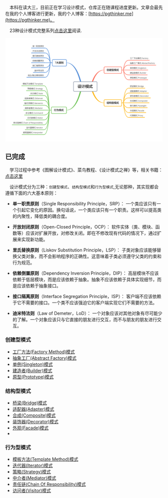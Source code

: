 &emsp;本科在读大三，目前正在学习设计模式，仓库正在随课程进度更新。文章会最先在我的个人博客进行更新，我的个人博客：[https://pgthinker.me](https://pgthinker.me)。

&emsp;23种设计模式完整系列[点击这里](https://pgthinker.me/category/%e8%ae%be%e8%ae%a1%e6%a8%a1%e5%bc%8f/)阅读.

![](./books/design%20patterns.png)

## 已完成

&emsp;学习过程中参考《图解设计模式》、菜鸟教程、《设计模式之禅》等，相关书籍：[点击这里](https://github.com/NingNing0111/java-design-patterns/tree/master/books)

&emsp;设计模式分为三种：`创建型模式`、`结构型模式`和`行为型模式`,无论那种，其实现都会遵循下面的六大基本原则：

- **单一职责原则**（Single Responsibility Principle，SRP）： 一个类应该只有一个引起它变化的原因。换句话说，一个类应该只有一个职责。这样可以提高类的内聚性，降低类的耦合度。

- **开放封闭原则**（Open-Closed Principle，OCP）： 软件实体（类、模块、函数等）应该对扩展开放，对修改关闭。即在不修改现有代码的情况下，通过扩展来实现新功能。

- **里氏替换原则**（Liskov Substitution Principle，LSP）： 子类对象应该能够替换父类对象，而不会影响程序的正确性。这意味着子类必须遵守父类的约束和行为规范。

- **依赖倒置原则**（Dependency Inversion Principle，DIP）： 高层模块不应该依赖于低层模块，而是应该依赖于抽象。抽象不应该依赖于具体实现细节，而是应该依赖于抽象接口。

- **接口隔离原则**（Interface Segregation Principle，ISP）： 客户端不应该依赖于它不需要的接口。一个类不应该强迫它的客户端实现它们不需要的方法。

- **迪米特法则**（Law of Demeter，LoD）： 一个对象应该对其他对象有尽可能少的了解。一个对象应该只与它直接的朋友进行交互，而不与朋友的朋友进行交互。




### 创建型模式

- [工厂方法(Factory Method)模式](https://pgthinker.me/2023/10/13/23%e7%a7%8d%e5%b8%b8%e7%94%a8%e8%ae%be%e8%ae%a1%e6%a8%a1%e5%bc%8f-%e5%b7%a5%e5%8e%82%e6%96%b9%e6%b3%95factory-method%e6%a8%a1%e5%bc%8f/)
- [抽象工厂(Abstract Factory)模式](https://pgthinker.me/2023/10/15/23%e7%a7%8d%e5%b8%b8%e7%94%a8%e8%ae%be%e8%ae%a1%e6%a8%a1%e5%bc%8f-%e6%8a%bd%e8%b1%a1%e5%b7%a5%e5%8e%82abstract-factory%e6%a8%a1%e5%bc%8f/)
- [单例(Singleton)模式](https://pgthinker.me/2023/10/13/23%e7%a7%8d%e5%b8%b8%e7%94%a8%e8%ae%be%e8%ae%a1%e6%a8%a1%e5%bc%8f-%e5%8d%95%e4%be%8bsingleton%e6%a8%a1%e5%bc%8f/)
- [建造者(Builder)模式](https://pgthinker.me/2023/10/15/23%e7%a7%8d%e5%b8%b8%e7%94%a8%e8%ae%be%e8%ae%a1%e6%a8%a1%e5%bc%8f-%e5%bb%ba%e9%80%a0%e8%80%85%e6%a8%a1%e5%bc%8f/)
- [原型(Prototype)模式](https://pgthinker.me/2023/10/13/23%e7%a7%8d%e5%b8%b8%e7%94%a8%e8%ae%be%e8%ae%a1%e6%a8%a1%e5%bc%8f-%e5%8e%9f%e5%9e%8bprototype%e6%a8%a1%e5%bc%8f/)

### 结构型模式

- [桥梁(Bridge)模式](https://pgthinker.me/2023/10/15/23%e7%a7%8d%e5%b8%b8%e7%94%a8%e8%ae%be%e8%ae%a1%e6%a8%a1%e5%bc%8f-%e6%a1%a5%e6%8e%a5bridge%e6%a8%a1%e5%bc%8f/)
- [适配器(Adapter)模式](https://pgthinker.me/2023/10/13/23%e7%a7%8d%e5%b8%b8%e7%94%a8%e8%ae%be%e8%ae%a1%e6%a8%a1%e5%bc%8f-%e9%80%82%e9%85%8d%e5%99%a8adapter%e6%a8%a1%e5%bc%8f/)
- [合成(Composite)模式](https://pgthinker.me/2023/10/17/23%e7%a7%8d%e5%b8%b8%e7%94%a8%e8%ae%be%e8%ae%a1%e6%a8%a1%e5%bc%8f-%e7%bb%84%e5%90%88composite%e6%a8%a1%e5%bc%8f/)
- [装饰器(Decorator)模式](https://pgthinker.me/2023/10/17/23%e7%a7%8d%e5%b8%b8%e7%94%a8%e8%ae%be%e8%ae%a1%e6%a8%a1%e5%bc%8f-%e8%a3%85%e9%a5%b0%e5%99%a8decorator%e6%a8%a1%e5%bc%8f/)
- [外观(Facade)模式](https://pgthinker.me/2023/10/17/23%e7%a7%8d%e5%b8%b8%e7%94%a8%e8%ae%be%e8%ae%a1%e6%a8%a1%e5%bc%8f-%e5%a4%96%e8%a7%82%ef%bc%88facade%ef%bc%89%e6%a8%a1%e5%bc%8f/)
- 

### 行为型模式

- [模板方法(Template Method)模式](https://pgthinker.me/2023/10/13/23%e7%a7%8d%e5%b8%b8%e7%94%a8%e8%ae%be%e8%ae%a1%e6%a8%a1%e5%bc%8f-%e6%a8%a1%e6%9d%bf%e6%96%b9%e6%b3%95template-method%e6%a8%a1%e5%bc%8f/)
- [迭代器(Iterator)模式](https://pgthinker.me/2023/10/13/23%e7%a7%8d%e5%b8%b8%e7%94%a8%e8%ae%be%e8%ae%a1%e6%a8%a1%e5%bc%8f-%e8%bf%ad%e4%bb%a3%e5%99%a8iterator%e6%a8%a1%e5%bc%8f/)
- [策略(Strategy)模式](https://pgthinker.me/2023/10/15/23%e7%a7%8d%e5%b8%b8%e7%94%a8%e8%ae%be%e8%ae%a1%e6%a8%a1%e5%bc%8f-%e7%ad%96%e7%95%a5strategy%e6%a8%a1%e5%bc%8f/)
- [中介者(Mediator)模式](https://pgthinker.me/2023/10/17/23%e7%a7%8d%e5%b8%b8%e7%94%a8%e8%ae%be%e8%ae%a1%e6%a8%a1%e5%bc%8f-%e4%b8%ad%e4%bb%8b%e8%80%85mediator%e6%a8%a1%e5%bc%8f/)
- [责任链(Chain Of Responsibility)模式](https://pgthinker.me/2023/10/17/23%e7%a7%8d%e5%b8%b8%e7%94%a8%e8%ae%be%e8%ae%a1%e6%a8%a1%e5%bc%8f-%e8%b4%a3%e4%bb%bb%e9%93%bechain-of-responsibility%e6%a8%a1%e5%bc%8f/)
- [访问者(Visitor)模式](https://pgthinker.me/2023/10/17/23%e7%a7%8d%e5%b8%b8%e7%94%a8%e8%ae%be%e8%ae%a1%e6%a8%a1%e5%bc%8f-%e8%ae%bf%e9%97%ae%e8%80%85visitor%e6%a8%a1%e5%bc%8f/)